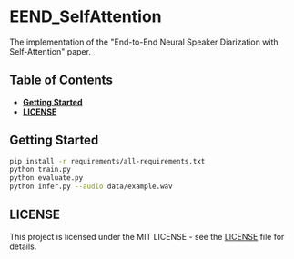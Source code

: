 # EEND_SelfAttention

The implementation of the "End-to-End Neural Speaker Diarization with Self-Attention" paper.

## Table of Contents

-   [**Getting Started**](#getting-started)
-   [**LICENSE**](#license)

## Getting Started

```bash
pip install -r requirements/all-requirements.txt
python train.py
python evaluate.py
python infer.py --audio data/example.wav
```

## LICENSE

This project is licensed under the MIT LICENSE - see the [LICENSE](./LICENSE) file for details.

